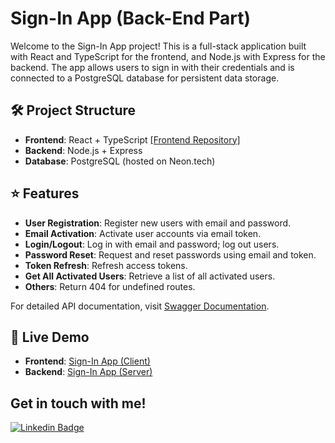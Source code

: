 # Sign-In App (Back-End Part)

Welcome to the Sign-In App project! This is a full-stack application built with React and TypeScript for the frontend, and Node.js with Express for the backend. The app allows users to sign in with their credentials and is connected to a PostgreSQL database for persistent data storage.

## 🛠 Project Structure

- **Frontend**: React + TypeScript [[Frontend Repository]](https://github.com/Anastasiya145/react_auth-app_client/)
- **Backend**: Node.js + Express
- **Database**: PostgreSQL (hosted on Neon.tech)
  
## ⭐ Features

- **User Registration**: Register new users with email and password.
- **Email Activation**: Activate user accounts via email token.
- **Login/Logout**: Log in with email and password; log out users.
- **Password Reset**: Request and reset passwords using email and token.
- **Token Refresh**: Refresh access tokens.
- **Get All Activated Users**: Retrieve a list of all activated users.
- **Others**: Return 404 for undefined routes.

For detailed API documentation, visit [Swagger Documentation](https://node-auth-app-server.vercel.app/doc/).

## 🔗 Live Demo

- **Frontend**: [Sign-In App (Client)](https://anastasiya145.github.io/sign-in)
- **Backend**: [Sign-In App (Server)](https://node-auth-app-server.vercel.app/)


## Get in touch with me!
[![Linkedin Badge](https://img.shields.io/badge/-linkedin-blue?style=flat&logo=Linkedin&logoColor=white)](https://www.linkedin.com/in/anastasiya-ivanova-494567109/)

